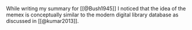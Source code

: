 While writing my summary for [[@Bush1945]] I noticed that the idea of the memex is conceptually similar to the modern digital library database as discussed in [[@kumar2013]].